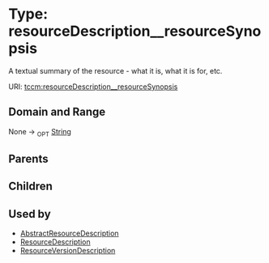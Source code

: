 
# Type: resourceDescription__resourceSynopsis


A textual summary of the resource - what it is, what it is for, etc.

URI: [tccm:resourceDescription__resourceSynopsis](https://hotecosystem.org/tccm/resourceDescription__resourceSynopsis)


## Domain and Range

None ->  <sub>OPT</sub> [String](types/String.md)

## Parents


## Children


## Used by

 * [AbstractResourceDescription](AbstractResourceDescription.md)
 * [ResourceDescription](ResourceDescription.md)
 * [ResourceVersionDescription](ResourceVersionDescription.md)
